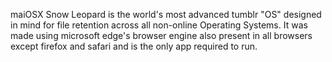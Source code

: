 maiOSX Snow Leopard is the world's most advanced tumblr "OS" designed in mind for file retention across all non-online Operating Systems. It was made using microsoft edge's browser engine also present in all browsers except firefox and safari and is the only app required to run.
